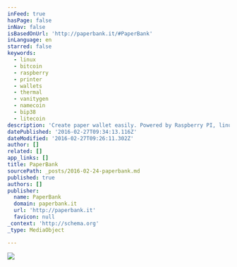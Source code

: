 ```yaml
---
inFeed: true
hasPage: false
inNav: false
isBasedOnUrl: 'http://paperbank.it/#PaperBank'
inLanguage: en
starred: false
keywords:
  - linux
  - bitcoin
  - raspberry
  - printer
  - wallets
  - thermal
  - vanitygen
  - namecoin
  - bip38
  - litecoin
description: 'Create paper wallet easily. Powered by Raspberry PI, linux and a USB thermal printer. It supports: bitcoin, litecoin, dogecoin, namecoin, bip38 (password protected wallets), vanitygen'
datePublished: '2016-02-27T09:34:13.116Z'
dateModified: '2016-02-27T09:26:11.302Z'
author: []
related: []
app_links: []
title: PaperBank
sourcePath: _posts/2016-02-24-paperbank.md
published: true
authors: []
publisher:
  name: PaperBank
  domain: paperbank.it
  url: 'http://paperbank.it'
  favicon: null
_context: 'http://schema.org'
_type: MediaObject

---
```

![](https://s3-us-west-2.amazonaws.com/the-grid-img/p/c4f7128a944c5ce7cd7193783daa76f8d1cbafcd.png)